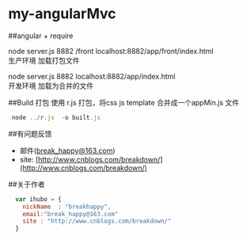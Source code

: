 my-angularMvc
=============
##angular + require 

node server.js 8882 /front
localhost:8882/app/front/index.html  
生产环境 加载打包文件

node server.js 8882 
localhost:8882/app/index.html  
开发环境 加载为合并的文件

##Build 打包
使用 r.js  打包，将css  js  template  合并成一个appMin.js  文件
```javascript
 node ../r.js  -o built.js
```

##有问题反馈

* 邮件(break_happy@163.com)
* site: [http://www.cnblogs.com/breakdown/](http://www.cnblogs.com/breakdown/)


##关于作者

```javascript
  var ihubo = {
    nickName  : "breakhappy",
    email:"break_happy@163.com"
    site : "http://www.cnblogs.com/breakdown/"
  }
```
